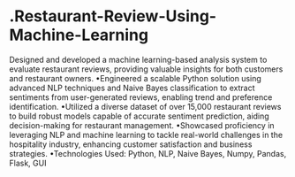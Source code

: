 # .Restaurant-Review-Using-Machine-Learning
Designed and developed a machine learning-based analysis system to evaluate restaurant reviews,
providing valuable insights for both customers and restaurant owners.
•Engineered a scalable Python solution using advanced NLP techniques and Naive Bayes classification to
extract sentiments from user-generated reviews, enabling trend and preference identification.
•Utilized a diverse dataset of over 15,000 restaurant reviews to build robust models capable of accurate
sentiment prediction, aiding decision-making for restaurant management.
•Showcased proficiency in leveraging NLP and machine learning to tackle real-world challenges in the
hospitality industry, enhancing customer satisfaction and business strategies.
•Technologies Used: Python, NLP, Naive Bayes, Numpy, Pandas, Flask, GUI


